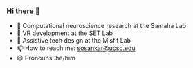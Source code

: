 ### Hi there 👋
- 🧠 Computational neuroscience research at the Samaha Lab
- 🥽 VR development at the SET Lab
- 🤝 Assistive tech design at the Misfit Lab
- 📫 How to reach me: sosankar@ucsc.edu
- 😄 Pronouns: he/him
<!--
**sosankar/sosankar** is a ✨ _special_ ✨ repository because its `README.md` (this file) appears on your GitHub profile.

Here are some ideas to get you started:


-->

